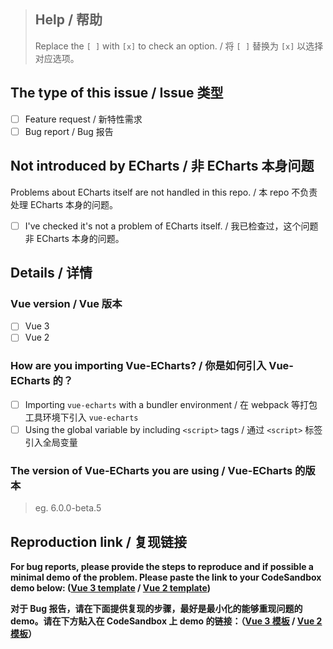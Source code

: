 > ## Help / 帮助
>
> Replace the `[ ]` with `[x]` to check an option. / 将 `[ ]` 替换为 `[x]` 以选择对应选项。

## The type of this issue / Issue 类型

- [ ] Feature request / 新特性需求
- [ ] Bug report / Bug 报告

## Not introduced by ECharts / 非 ECharts 本身问题

Problems about ECharts itself are not handled in this repo. / 本 repo 不负责处理 ECharts 本身的问题。

- [ ] I've checked it's not a problem of ECharts itself. / 我已检查过，这个问题非 ECharts 本身的问题。

## Details / 详情

### Vue version / Vue 版本

- [ ] Vue 3
- [ ] Vue 2

### How are you importing Vue-ECharts? / 你是如何引入 Vue-ECharts 的？

- [ ] Importing `vue-echarts` with a bundler environment / 在 webpack 等打包工具环境下引入 `vue-echarts`
- [ ] Using the global variable by including `<script>` tags / 通过 `<script>` 标签引入全局变量

### The version of Vue-ECharts you are using / Vue-ECharts 的版本

> eg. 6.0.0-beta.5


## Reproduction link / 复现链接

**For bug reports, please provide the steps to reproduce and if possible a minimal demo of the problem. Please paste the link to your CodeSandbox demo below: ([Vue 3 template](https://codesandbox.io/s/charming-night-2y6m6?file=/src/App.vue) / [Vue 2 template](https://codesandbox.io/s/suspicious-glitter-mk66j?file=/src/App.vue))**

**对于 Bug 报告，请在下面提供复现的步骤，最好是最小化的能够重现问题的 demo。请在下方贴入在 CodeSandbox 上 demo 的链接：（[Vue 3 模板](https://codesandbox.io/s/charming-night-2y6m6?file=/src/App.vue) / [Vue 2 模板](https://codesandbox.io/s/suspicious-glitter-mk66j?file=/src/App.vue)）**
